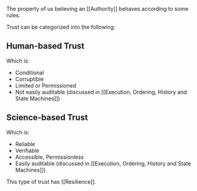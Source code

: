 
The property of us believing an [[Authority]] behaves according to some rules. 

Trust can be categorized into the following: 

## Human-based Trust
Which is:
- Conditional 
- Corruptible 
- Limited or Permissioned
- Not easily auditable (discussed in [[Execution, Ordering, History and State Machines]])

## Science-based Trust
Which is: 
- Reliable
- Verifiable
- Accessible, Permissionless
- Easily auditable (discussed in [[Execution, Ordering, History and State Machines]])

This type of trust has [[Resilience]]. 

